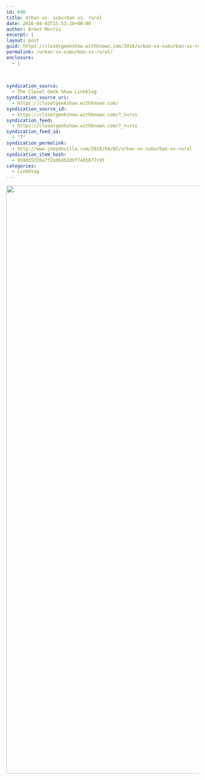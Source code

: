 ```yaml
---
id: 696
title: Urban vs. suburban vs. rural
date: 2016-04-02T15:53:20+00:00
author: Brent Morris
excerpt: |
layout: post
guid: https://closetgeekshow.withknown.com/2016/urban-vs-suburban-vs-rural
permalink: /urban-vs-suburban-vs-rural/
enclosure:
  - |
    
    
    
syndication_source:
  - The Closet Geek Show Linkblog
syndication_source_uri:
  - https://closetgeekshow.withknown.com/
syndication_source_id:
  - https://closetgeekshow.withknown.com/?_t=rss
syndication_feed:
  - https://closetgeekshow.withknown.com/?_t=rss
syndication_feed_id:
  - "7"
syndication_permalink:
  - http://www.joeydevilla.com/2016/04/02/urban-vs-suburban-vs-rural
syndication_item_hash:
  - 959d55326a7f2a9bd52d9f7485077c9f
categories:
  - Linkblog
---
```

<div class="known-bookmark">
  <p>
    <img src="http://i.imgur.com/5u6gFQB.jpg" alt="" width="2048" height="1536" />
  </p>
</div>